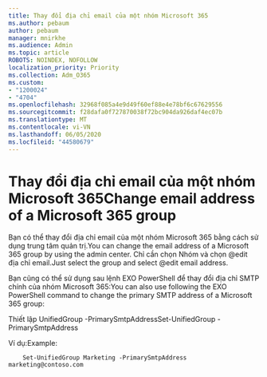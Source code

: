 ```yaml
---
title: Thay đổi địa chỉ email của một nhóm Microsoft 365
ms.author: pebaum
author: pebaum
manager: mnirkhe
ms.audience: Admin
ms.topic: article
ROBOTS: NOINDEX, NOFOLLOW
localization_priority: Priority
ms.collection: Adm_O365
ms.custom:
- "1200024"
- "4704"
ms.openlocfilehash: 32968f085a4e9d49f60ef88e4e78bf6c67629556
ms.sourcegitcommit: f28dafa0f727870038f72bc904da926daf4ec07b
ms.translationtype: MT
ms.contentlocale: vi-VN
ms.lasthandoff: 06/05/2020
ms.locfileid: "44580679"
---
```

# <a name="change-email-address-of-a-microsoft-365-group"></a><span data-ttu-id="26fc3-102">Thay đổi địa chỉ email của một nhóm Microsoft 365</span><span class="sxs-lookup"><span data-stu-id="26fc3-102">Change email address of a Microsoft 365 group</span></span>

<span data-ttu-id="26fc3-103">Bạn có thể thay đổi địa chỉ email của một nhóm Microsoft 365 bằng cách sử dụng trung tâm quản trị.</span><span class="sxs-lookup"><span data-stu-id="26fc3-103">You can change the email address of a Microsoft 365 group by using the admin center.</span></span> <span data-ttu-id="26fc3-104">Chỉ cần chọn Nhóm và chọn @edit địa chỉ email.</span><span class="sxs-lookup"><span data-stu-id="26fc3-104">Just select the group and select @edit email address.</span></span>

<span data-ttu-id="26fc3-105">Bạn cũng có thể sử dụng sau lệnh EXO PowerShell để thay đổi địa chỉ SMTP chính của nhóm Microsoft 365:</span><span class="sxs-lookup"><span data-stu-id="26fc3-105">You can also use following the EXO PowerShell command to change the primary SMTP address of a Microsoft 365 group:</span></span>

<span data-ttu-id="26fc3-106">Thiết lập UnifiedGroup <Group Name> -PrimarySmtpAddress<new SMTP Address></span><span class="sxs-lookup"><span data-stu-id="26fc3-106">Set-UnifiedGroup <Group Name> -PrimarySmtpAddress <new SMTP Address></span></span>

<span data-ttu-id="26fc3-107">Ví dụ:</span><span class="sxs-lookup"><span data-stu-id="26fc3-107">Example:</span></span>

```
    Set-UnifiedGroup Marketing -PrimarySmtpAddress marketing@contoso.com
```
